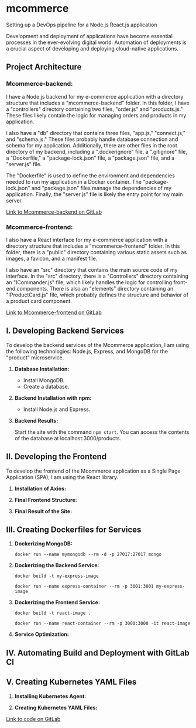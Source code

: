 # mcommerce

Setting up a DevOps pipeline for a Node.js React.js application

Development and deployment of applications have become essential processes in the ever-evolving digital world. Automation of deployments is a crucial aspect of developing and deploying cloud-native applications.

## Project Architecture

### Mcommerce-backend:

I have a Node.js backend for my e-commerce application with a directory structure that includes a "mcommerce-backend" folder. In this folder, I have a "controllers" directory containing two files, "order.js" and "products.js." These files likely contain the logic for managing orders and products in my application.

I also have a "db" directory that contains three files, "app.js," "connect.js," and "schema.js." These files probably handle database connection and schema for my application. Additionally, there are other files in the root directory of my backend, including a ".dockerignore" file, a ".gitignore" file, a "Dockerfile," a "package-lock.json" file, a "package.json" file, and a "server.js" file.

The "Dockerfile" is used to define the environment and dependencies needed to run my application in a Docker container. The "package-lock.json" and "package.json" files manage the dependencies of my application. Finally, the "server.js" file is likely the entry point for my main server.

[Link to Mcommerce-backend on GitLab](https://gitlab.com/yassinemidfig/mcomm/-/tree/main/mcommerce-backend)

### Mcommerce-frontend:

I also have a React interface for my e-commerce application with a directory structure that includes a "mcommerce-frontend" folder. In this folder, there is a "public" directory containing various static assets such as images, a favicon, and a manifest file.

I also have an "src" directory that contains the main source code of my interface. In the "src" directory, there is a "Controllers" directory containing an "ICommander.js" file, which likely handles the logic for controlling front-end components. There is also an "elements" directory containing an "IProductCard.js" file, which probably defines the structure and behavior of a product card component.

[Link to Mcommerce-frontend on GitLab](https://gitlab.com/yassinemidfig/mcomm/-/tree/main/mcommerce-frontend)

## I. Developing Backend Services

To develop the backend services of the Mcommerce application, I am using the following technologies: Node.js, Express, and MongoDB for the "product" microservice.

1. **Database Installation:**

   - Install MongoDB.
   - Create a database.

2. **Backend Installation with npm:**

   - Install Node.js and Express.

3. **Backend Results:**

   Start the site with the command `npm start`. You can access the contents of the database at localhost:3000/products.

## II. Developing the Frontend

To develop the frontend of the Mcommerce application as a Single Page Application (SPA), I am using the React library.

1. **Installation of Axios:**


2. **Final Frontend Structure:**


3. **Final Result of the Site:**


## III. Creating Dockerfiles for Services

1. **Dockerizing MongoDB:**

    ```terminal|command=1|title=bash
    docker run --name mymongodb --rm -d -p 27017:27017 mongo
    ```

2. **Dockerizing the Backend Service:**

    ```terminal|command=1|title=bash
    docker build -t my-express-image
    ```
    ```terminal|command=1|title=bash
    docker run --name express-container --rm -p 3001:3001 my-express-image
    ```
    
3. **Dockerizing the Frontend Service:**

    ```terminal|command=1|title=bash
    docker build -t react-image .
    ```
    ```terminal|command=1|title=bash
    docker run --name react-container --rm -p 3000:3000 -it react-image
    ```
4. **Service Optimization:**

## IV. Automating Build and Deployment with GitLab CI


## V. Creating Kubernetes YAML Files

1. **Installing Kubernetes Agent:**


2. **Creating Kubernetes YAML Files:**

[Link to code on GitLab](https://gitlab.com/yassinemidfig/mcomm/)
